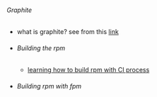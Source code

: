 ###### Graphite 
  * what is graphite? see from this [link](http://graphite.wikidot.com/screen-shots)

- ###### Building the rpm 
  * [learning how to build rpm with CI process](https://github.com/boonchu/CI)

- ###### Building rpm with fpm
